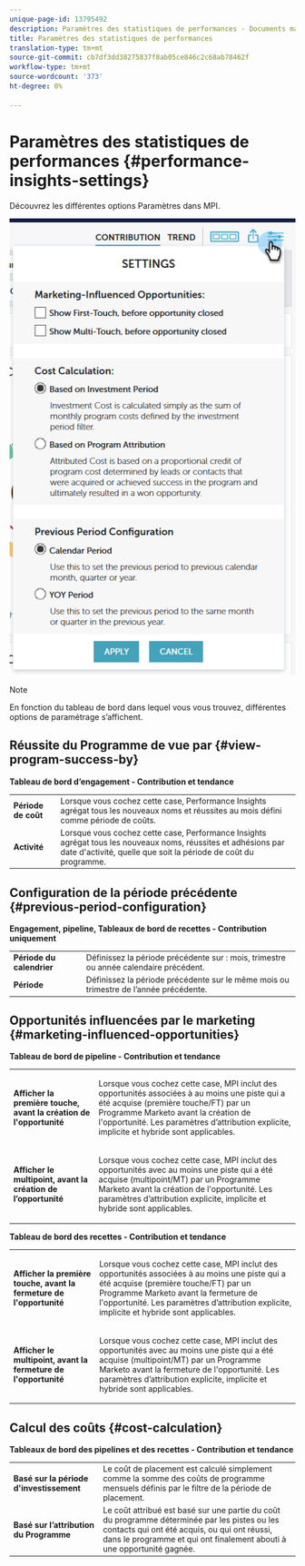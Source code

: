 ```yaml
---
unique-page-id: 13795492
description: Paramètres des statistiques de performances - Documents marketing - Documentation du produit
title: Paramètres des statistiques de performances
translation-type: tm+mt
source-git-commit: cb7df3dd38275837f8ab05ce846c2c68ab78462f
workflow-type: tm+mt
source-wordcount: '373'
ht-degree: 0%

---
```



# Paramètres des statistiques de performances {#performance-insights-settings}

Découvrez les différentes options Paramètres dans MPI.

![](assets/1-3.png)

>[!NOTE]
>
>En fonction du tableau de bord dans lequel vous vous trouvez, différentes options de paramétrage s’affichent.

## Réussite du Programme de vue par {#view-program-success-by}

**Tableau de bord d’engagement - Contribution et tendance**

<table> 
 <tbody> 
  <tr> 
   <td><strong>Période de coût</strong></td> 
   <td>Lorsque vous cochez cette case, Performance Insights agrégat tous les nouveaux noms et réussites au mois défini comme période de coûts.</td> 
  </tr> 
  <tr> 
   <td><strong>Activité</strong></td> 
   <td>Lorsque vous cochez cette case, Performance Insights agrégat tous les nouveaux noms, réussites et adhésions par date d'activité, quelle que soit la période de coût du programme.</td> 
  </tr> 
 </tbody> 
</table>

## Configuration de la période précédente {#previous-period-configuration}

**Engagement, pipeline, Tableaux de bord de recettes - Contribution uniquement**

<table> 
 <tbody> 
  <tr> 
   <td><strong>Période du calendrier</strong></td> 
   <td>Définissez la période précédente sur : mois, trimestre ou année calendaire précédent.</td> 
  </tr> 
  <tr> 
   <td><strong>Période</strong></td> 
   <td>Définissez la période précédente sur le même mois ou trimestre de l’année précédente.</td> 
  </tr> 
 </tbody> 
</table>

## Opportunités influencées par le marketing {#marketing-influenced-opportunities}

**Tableau de bord de pipeline - Contribution et tendance**

<table> 
 <tbody> 
  <tr> 
   <td><strong>Afficher la première touche, avant la création de l'opportunité</strong></td> 
   <td><p>Lorsque vous cochez cette case, MPI inclut des opportunités associées à au moins une piste qui a été acquise (première touche/FT) par un Programme Marketo avant la création de l'opportunité. Les paramètres d’attribution explicite, implicite et hybride sont applicables.</p></td> 
  </tr> 
  <tr> 
   <td><strong>Afficher le multipoint, avant la création de l’opportunité</strong></td> 
   <td><p>Lorsque vous cochez cette case, MPI inclut des opportunités avec au moins une piste qui a été acquise (multipoint/MT) par un Programme Marketo avant la création de l'opportunité. Les paramètres d’attribution explicite, implicite et hybride sont applicables.</p></td> 
  </tr> 
 </tbody> 
</table>

**Tableau de bord des recettes - Contribution et tendance**

<table> 
 <tbody> 
  <tr> 
   <td><strong>Afficher la première touche, avant la fermeture de l'opportunité</strong></td> 
   <td><p>Lorsque vous cochez cette case, MPI inclut des opportunités associées à au moins une piste qui a été acquise (première touche/FT) par un Programme Marketo avant la fermeture de l'opportunité. Les paramètres d’attribution explicite, implicite et hybride sont applicables.</p></td> 
  </tr> 
  <tr> 
   <td><strong>Afficher le multipoint, avant la fermeture de l'opportunité</strong></td> 
   <td><p>Lorsque vous cochez cette case, MPI inclut des opportunités avec au moins une piste qui a été acquise (multipoint/MT) par un Programme Marketo avant la fermeture de l'opportunité. Les paramètres d’attribution explicite, implicite et hybride sont applicables.</p></td> 
  </tr> 
 </tbody> 
</table>

## Calcul des coûts {#cost-calculation}

**Tableaux de bord des pipelines et des recettes - Contribution et tendance**

<table> 
 <tbody> 
  <tr> 
   <td><strong>Basé sur la période d'investissement</strong></td> 
   <td>Le coût de placement est calculé simplement comme la somme des coûts de programme mensuels définis par le filtre de la période de placement.</td> 
  </tr> 
  <tr> 
   <td><strong>Basé sur l’attribution du Programme</strong></td> 
   <td>Le coût attribué est basé sur une partie du coût du programme déterminée par les pistes ou les contacts qui ont été acquis, ou qui ont réussi, dans le programme et qui ont finalement abouti à une opportunité gagnée.</td> 
  </tr> 
 </tbody> 
</table>
